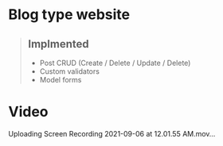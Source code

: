 # Blog type website

> ## Implmented
>
> - Post CRUD (Create / Delete / Update / Delete)
> - Custom validators
> - Model forms

# Video
Uploading Screen Recording 2021-09-06 at 12.01.55 AM.mov…
